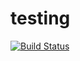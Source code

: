 # testing
[![Build Status](https://travis-ci.org/yakubakh/testing.svg?branch=master)](https://travis-ci.org/yakubakh/testing)
